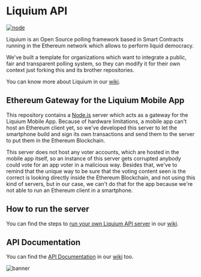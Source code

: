 # Liquium API 

[![node](http://img.shields.io/badge/node-6.3.1-brightgreen.svg)]()

Liquium is an Open Source polling framework based in Smart Contracts running in the Ethereum network which allows to perform liquid democracy.

We've built a template for organizations which want to integrate a public, fair and transparent polling system, so they can modify it for their own context just forking this and its brother repositories.

You can know more about Liquium in our [wiki](https://github.com/AtrauraBlockchain/liquium-apo/wiki/About-Liquium).

## Ethereum Gateway for the Liquium Mobile App

This repository contains a [Node.js](https://nodejs.org/) server which acts as a gateway for the Liquium Mobile App. Because of hardware limitations, a mobile app can't host an Ethereum client yet, so we've developed this server to let the smartphone build and sign its own transactions and send them to the server to put them in the Ethereum Blockchain.

This server does not host any voter accounts, which are hosted in the mobile app itself, so an instance of this server gets corrupted anybody could vote for an app voter in a malicious way. Besides that, we've to remind that the unique way to be sure that the voting content seen is the correct is looking directly inside the Ethereum Blockchain, and not using this kind of servers, but in our case, we can't do that for the app because we're not able to run an Ethereum client in a smartphone.

## How to run the server

You can find the steps to [run your own Liquium API server](https://github.com/AtrauraBlockchain/liquium-api/wiki/How-to-run-your-own-Liquium-API-server) in our [wiki](https://github.com/AtrauraBlockchain/liquium-api/wiki).

## API Documentation

You can find the [API Documentation](https://github.com/AtrauraBlockchain/liquium-api/wiki/API-Documentation) in our [wiki](https://github.com/AtrauraBlockchain/liquium-api/wiki) too.


![banner](https://s30.postimg.org/rd8670hi9/Pasted_image_at_2017_01_03_04_52_PM_1.png)
